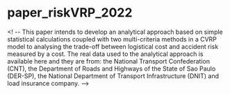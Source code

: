# paper_riskVRP_2022
<! --
This paper intends to develop an analytical approach based on simple statistical calculations coupled with two multi-criteria methods in a CVRP model to analysing the trade-off between logistical cost and accident risk measured by a cost. The real data used to the analytical approach is available here and they are from: the National Transport Confederation (CNT), the Department of Roads and Highways of the State of Sao Paulo (DER-SP), the National Department of Transport Infrastructure (DNIT) and load insurance company.
-->
